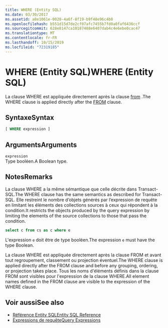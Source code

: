 ```yaml
---
title: WHERE (Entity SQL)
ms.date: 03/30/2017
ms.assetid: a8e1061e-0028-4a6f-8f19-b9f48e96c4b8
ms.openlocfilehash: b551d15d7de2cf07afc7455b7fd0a0faf6436ccf
ms.sourcegitcommit: 628e8147ca10187488e6407dab4c4e6ebe0cac47
ms.translationtype: MT
ms.contentlocale: fr-FR
ms.lasthandoff: 10/15/2019
ms.locfileid: "72319185"
---
```

# <a name="where-entity-sql"></a><span data-ttu-id="0e5ed-102">WHERE (Entity SQL)</span><span class="sxs-lookup"><span data-stu-id="0e5ed-102">WHERE (Entity SQL)</span></span>
<span data-ttu-id="0e5ed-103">La clause WHERE est appliquée directement après la clause [from](from-entity-sql.md) .</span><span class="sxs-lookup"><span data-stu-id="0e5ed-103">The WHERE clause is applied directly after the [FROM](from-entity-sql.md) clause.</span></span>  
  
## <a name="syntax"></a><span data-ttu-id="0e5ed-104">Syntaxe</span><span class="sxs-lookup"><span data-stu-id="0e5ed-104">Syntax</span></span>  
  
```sql  
[ WHERE expression ]  
```  
  
## <a name="arguments"></a><span data-ttu-id="0e5ed-105">Arguments</span><span class="sxs-lookup"><span data-stu-id="0e5ed-105">Arguments</span></span>  
 `expression`  
 <span data-ttu-id="0e5ed-106">Type booléen.</span><span class="sxs-lookup"><span data-stu-id="0e5ed-106">A Boolean type.</span></span>  
  
## <a name="remarks"></a><span data-ttu-id="0e5ed-107">Notes</span><span class="sxs-lookup"><span data-stu-id="0e5ed-107">Remarks</span></span>  
 <span data-ttu-id="0e5ed-108">La clause WHERE a la même sémantique que celle décrite dans Transact-SQL.</span><span class="sxs-lookup"><span data-stu-id="0e5ed-108">The WHERE clause has the same semantics as described for Transact-SQL.</span></span> <span data-ttu-id="0e5ed-109">Elle restreint le nombre d’objets générés par l’expression de requête en limitant les éléments des collections sources à ceux qui répondent à la condition.</span><span class="sxs-lookup"><span data-stu-id="0e5ed-109">It restricts the objects produced by the query expression by limiting the elements of the source collections to those that pass the condition.</span></span>  
  
```sql  
select c from cs as c where e  
```  
  
 <span data-ttu-id="0e5ed-110">L'expression `e` doit être de type booléen.</span><span class="sxs-lookup"><span data-stu-id="0e5ed-110">The expression `e` must have the type Boolean.</span></span>  
  
 <span data-ttu-id="0e5ed-111">La clause WHERE est appliquée directement après la clause FROM et avant tout regroupement, classement ou projection éventuel.</span><span class="sxs-lookup"><span data-stu-id="0e5ed-111">The WHERE clause is applied directly after the FROM clause and before any grouping, ordering, or projection takes place.</span></span> <span data-ttu-id="0e5ed-112">Tous les noms d'éléments définis dans la clause FROM sont visibles pour l'expression de la clause WHERE.</span><span class="sxs-lookup"><span data-stu-id="0e5ed-112">All element names defined in the FROM clause are visible to the expression of the WHERE clause.</span></span>  
  
## <a name="see-also"></a><span data-ttu-id="0e5ed-113">Voir aussi</span><span class="sxs-lookup"><span data-stu-id="0e5ed-113">See also</span></span>

- [<span data-ttu-id="0e5ed-114">Référence Entity SQL</span><span class="sxs-lookup"><span data-stu-id="0e5ed-114">Entity SQL Reference</span></span>](entity-sql-reference.md)
- [<span data-ttu-id="0e5ed-115">Expressions de requête</span><span class="sxs-lookup"><span data-stu-id="0e5ed-115">Query Expressions</span></span>](query-expressions-entity-sql.md)
